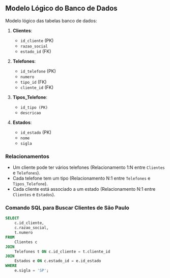 ## Modelo Lógico do Banco de Dados ##
Modelo lógico das tabelas banco de dados:

1. __Clientes__:

    * ```id_cliente``` (PK)
    * ```razao_social```
    * ```estado_id``` (FK)

2. __Telefones__:
    * ```id_telefone``` (PK)
    * ```numero```
    * ```tipo_id``` (FK)
    * ```cliente_id``` (FK)

3. __Tipos_Telefone__:
    * ```id_tipo (PK)```
    * ```descricao```

4. __Estados__:
    * ```id_estado``` (PK)
    * ```nome```
    * ```sigla```

### Relacionamentos ###

* Um cliente pode ter vários telefones (Relacionamento 1:N entre ```Clientes``` e ```Telefones```).
* Cada telefone tem um tipo (Relacionamento N:1 entre ```Telefones``` e ```Tipos_Telefone```).
* Cada cliente está associado a um estado (Relacionamento N:1 entre ```Clientes``` e ```Estados```).

### Comando SQL para Buscar Clientes de São Paulo ###

``` sql  
SELECT 
    c.id_cliente, 
    c.razao_social, 
    t.numero 
FROM 
    Clientes c
JOIN 
    Telefones t ON c.id_cliente = t.cliente_id
JOIN 
    Estados e ON c.estado_id = e.id_estado
WHERE 
    e.sigla = 'SP';
```